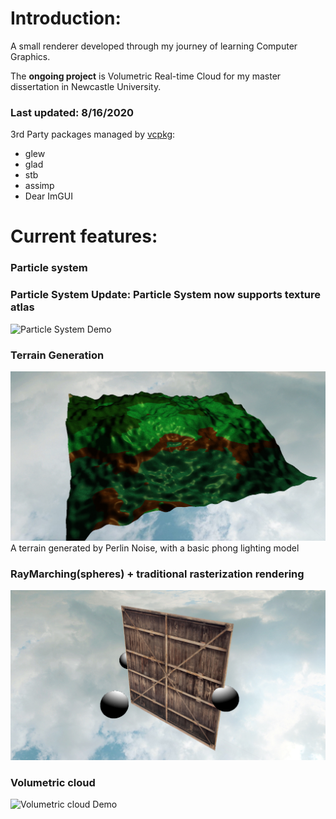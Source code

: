 # Introduction:
A small renderer developed through my journey of learning Computer Graphics.

The **ongoing project** is Volumetric Real-time Cloud for my master dissertation in Newcastle University.

### **Last updated: 8/16/2020**
3rd Party packages managed by [vcpkg](https://github.com/microsoft/vcpkg):
- glew
- glad
- stb
- assimp
- Dear ImGUI

# Current features:
### Particle system
### Particle System Update: Particle System now supports texture atlas
![Particle System Demo](demo/PS_texAtlas.gif)  

### Terrain Generation
![Map Demo](demo/terrain.jpg "Randomly generated terrain") 
A terrain generated by Perlin Noise, with a basic phong lighting model

### RayMarching(spheres) + traditional rasterization rendering
![raymarching Demo](demo/raymarching.jpg)

### Volumetric cloud
![Volumetric cloud Demo](demo/Hnet-image.gif)



